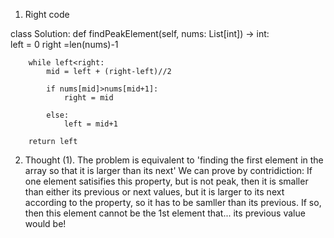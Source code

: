 1. Right code

class Solution:
    def findPeakElement(self, nums: List[int]) -> int:       
        left = 0
        right =len(nums)-1
        
        while left<right:
            mid = left + (right-left)//2
            
            if nums[mid]>nums[mid+1]:
                right = mid
                
            else:
                left = mid+1
                
        return left
    
    
 2. Thought
 (1). The problem is equivalent to 'finding the first element in the array so that it is larger than its next'
 We can prove by contridiction:
 If one element satisifies this property, but is not peak, then it is smaller than either its previous or next values,
 but it is larger to its next according to the property, so it has to be samller than its previous. If so, then this element
 cannot be the 1st element that... its previous value would be!
